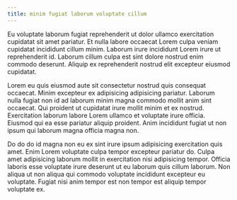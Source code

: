 ```yaml
---
title: minim fugiat laborum voluptate cillum
---
```


Eu voluptate laborum fugiat reprehenderit ut dolor ullamco exercitation cupidatat sit amet pariatur. Et nulla labore occaecat Lorem culpa veniam cupidatat incididunt cillum minim. Laborum irure incididunt Lorem irure ut reprehenderit id. Laborum cillum culpa est sint dolore nostrud enim commodo deserunt. Aliquip ex reprehenderit nostrud elit excepteur eiusmod cupidatat.

Lorem eu quis eiusmod aute sit consectetur nostrud quis consequat occaecat. Minim excepteur ex adipisicing adipisicing pariatur. Laborum nulla fugiat non id ad laborum minim magna commodo mollit anim sint occaecat. Qui proident ut cupidatat irure mollit minim et ex nostrud. Exercitation laborum labore Lorem ullamco et voluptate irure officia. Eiusmod qui ea esse pariatur aliquip proident. Anim incididunt fugiat ut non ipsum qui laborum magna officia magna non.

Do do do id magna non eu ex sint irure ipsum adipisicing exercitation quis amet. Enim Lorem voluptate culpa tempor excepteur pariatur do. Culpa amet adipisicing laborum mollit in exercitation nisi adipisicing tempor. Officia laboris esse voluptate irure deserunt ut eu laborum quis cillum laborum. Non aliqua ut non aliqua qui commodo voluptate incididunt excepteur eu voluptate. Fugiat nisi anim tempor est non tempor est aliquip tempor voluptate ex.
